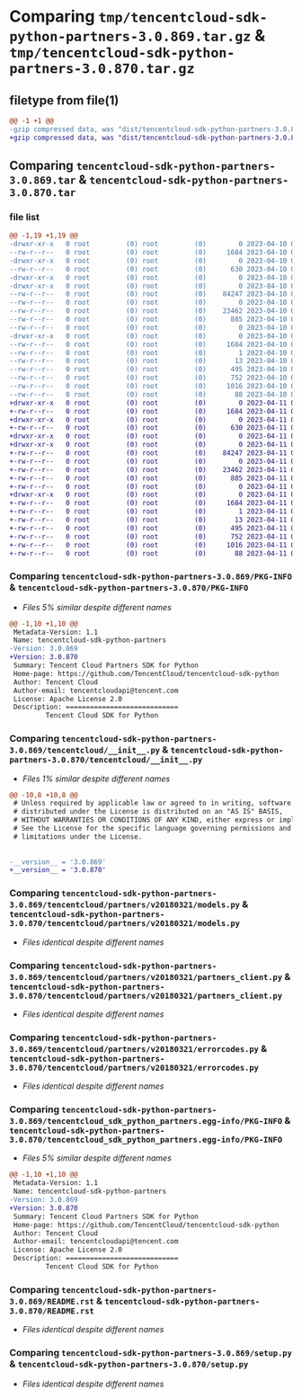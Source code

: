 # Comparing `tmp/tencentcloud-sdk-python-partners-3.0.869.tar.gz` & `tmp/tencentcloud-sdk-python-partners-3.0.870.tar.gz`

## filetype from file(1)

```diff
@@ -1 +1 @@
-gzip compressed data, was "dist/tencentcloud-sdk-python-partners-3.0.869.tar", last modified: Mon Apr 10 03:11:02 2023, max compression
+gzip compressed data, was "dist/tencentcloud-sdk-python-partners-3.0.870.tar", last modified: Tue Apr 11 03:47:35 2023, max compression
```

## Comparing `tencentcloud-sdk-python-partners-3.0.869.tar` & `tencentcloud-sdk-python-partners-3.0.870.tar`

### file list

```diff
@@ -1,19 +1,19 @@
-drwxr-xr-x   0 root         (0) root         (0)        0 2023-04-10 03:11:02.000000 tencentcloud-sdk-python-partners-3.0.869/
--rw-r--r--   0 root         (0) root         (0)     1684 2023-04-10 03:11:02.000000 tencentcloud-sdk-python-partners-3.0.869/PKG-INFO
-drwxr-xr-x   0 root         (0) root         (0)        0 2023-04-10 03:11:02.000000 tencentcloud-sdk-python-partners-3.0.869/tencentcloud/
--rw-r--r--   0 root         (0) root         (0)      630 2023-04-10 03:11:02.000000 tencentcloud-sdk-python-partners-3.0.869/tencentcloud/__init__.py
-drwxr-xr-x   0 root         (0) root         (0)        0 2023-04-10 03:11:02.000000 tencentcloud-sdk-python-partners-3.0.869/tencentcloud/partners/
-drwxr-xr-x   0 root         (0) root         (0)        0 2023-04-10 03:11:02.000000 tencentcloud-sdk-python-partners-3.0.869/tencentcloud/partners/v20180321/
--rw-r--r--   0 root         (0) root         (0)    84247 2023-04-10 03:11:02.000000 tencentcloud-sdk-python-partners-3.0.869/tencentcloud/partners/v20180321/models.py
--rw-r--r--   0 root         (0) root         (0)        0 2023-04-10 03:11:02.000000 tencentcloud-sdk-python-partners-3.0.869/tencentcloud/partners/v20180321/__init__.py
--rw-r--r--   0 root         (0) root         (0)    23462 2023-04-10 03:11:02.000000 tencentcloud-sdk-python-partners-3.0.869/tencentcloud/partners/v20180321/partners_client.py
--rw-r--r--   0 root         (0) root         (0)      885 2023-04-10 03:11:02.000000 tencentcloud-sdk-python-partners-3.0.869/tencentcloud/partners/v20180321/errorcodes.py
--rw-r--r--   0 root         (0) root         (0)        0 2023-04-10 03:11:02.000000 tencentcloud-sdk-python-partners-3.0.869/tencentcloud/partners/__init__.py
-drwxr-xr-x   0 root         (0) root         (0)        0 2023-04-10 03:11:02.000000 tencentcloud-sdk-python-partners-3.0.869/tencentcloud_sdk_python_partners.egg-info/
--rw-r--r--   0 root         (0) root         (0)     1684 2023-04-10 03:11:02.000000 tencentcloud-sdk-python-partners-3.0.869/tencentcloud_sdk_python_partners.egg-info/PKG-INFO
--rw-r--r--   0 root         (0) root         (0)        1 2023-04-10 03:11:02.000000 tencentcloud-sdk-python-partners-3.0.869/tencentcloud_sdk_python_partners.egg-info/dependency_links.txt
--rw-r--r--   0 root         (0) root         (0)       13 2023-04-10 03:11:02.000000 tencentcloud-sdk-python-partners-3.0.869/tencentcloud_sdk_python_partners.egg-info/top_level.txt
--rw-r--r--   0 root         (0) root         (0)      495 2023-04-10 03:11:02.000000 tencentcloud-sdk-python-partners-3.0.869/tencentcloud_sdk_python_partners.egg-info/SOURCES.txt
--rw-r--r--   0 root         (0) root         (0)      752 2023-04-10 03:11:02.000000 tencentcloud-sdk-python-partners-3.0.869/README.rst
--rw-r--r--   0 root         (0) root         (0)     1016 2023-04-10 03:11:02.000000 tencentcloud-sdk-python-partners-3.0.869/setup.py
--rw-r--r--   0 root         (0) root         (0)       88 2023-04-10 03:11:02.000000 tencentcloud-sdk-python-partners-3.0.869/setup.cfg
+drwxr-xr-x   0 root         (0) root         (0)        0 2023-04-11 03:47:35.000000 tencentcloud-sdk-python-partners-3.0.870/
+-rw-r--r--   0 root         (0) root         (0)     1684 2023-04-11 03:47:35.000000 tencentcloud-sdk-python-partners-3.0.870/PKG-INFO
+drwxr-xr-x   0 root         (0) root         (0)        0 2023-04-11 03:47:35.000000 tencentcloud-sdk-python-partners-3.0.870/tencentcloud/
+-rw-r--r--   0 root         (0) root         (0)      630 2023-04-11 03:47:35.000000 tencentcloud-sdk-python-partners-3.0.870/tencentcloud/__init__.py
+drwxr-xr-x   0 root         (0) root         (0)        0 2023-04-11 03:47:35.000000 tencentcloud-sdk-python-partners-3.0.870/tencentcloud/partners/
+drwxr-xr-x   0 root         (0) root         (0)        0 2023-04-11 03:47:35.000000 tencentcloud-sdk-python-partners-3.0.870/tencentcloud/partners/v20180321/
+-rw-r--r--   0 root         (0) root         (0)    84247 2023-04-11 03:47:35.000000 tencentcloud-sdk-python-partners-3.0.870/tencentcloud/partners/v20180321/models.py
+-rw-r--r--   0 root         (0) root         (0)        0 2023-04-11 03:47:35.000000 tencentcloud-sdk-python-partners-3.0.870/tencentcloud/partners/v20180321/__init__.py
+-rw-r--r--   0 root         (0) root         (0)    23462 2023-04-11 03:47:35.000000 tencentcloud-sdk-python-partners-3.0.870/tencentcloud/partners/v20180321/partners_client.py
+-rw-r--r--   0 root         (0) root         (0)      885 2023-04-11 03:47:35.000000 tencentcloud-sdk-python-partners-3.0.870/tencentcloud/partners/v20180321/errorcodes.py
+-rw-r--r--   0 root         (0) root         (0)        0 2023-04-11 03:47:35.000000 tencentcloud-sdk-python-partners-3.0.870/tencentcloud/partners/__init__.py
+drwxr-xr-x   0 root         (0) root         (0)        0 2023-04-11 03:47:35.000000 tencentcloud-sdk-python-partners-3.0.870/tencentcloud_sdk_python_partners.egg-info/
+-rw-r--r--   0 root         (0) root         (0)     1684 2023-04-11 03:47:35.000000 tencentcloud-sdk-python-partners-3.0.870/tencentcloud_sdk_python_partners.egg-info/PKG-INFO
+-rw-r--r--   0 root         (0) root         (0)        1 2023-04-11 03:47:35.000000 tencentcloud-sdk-python-partners-3.0.870/tencentcloud_sdk_python_partners.egg-info/dependency_links.txt
+-rw-r--r--   0 root         (0) root         (0)       13 2023-04-11 03:47:35.000000 tencentcloud-sdk-python-partners-3.0.870/tencentcloud_sdk_python_partners.egg-info/top_level.txt
+-rw-r--r--   0 root         (0) root         (0)      495 2023-04-11 03:47:35.000000 tencentcloud-sdk-python-partners-3.0.870/tencentcloud_sdk_python_partners.egg-info/SOURCES.txt
+-rw-r--r--   0 root         (0) root         (0)      752 2023-04-11 03:47:35.000000 tencentcloud-sdk-python-partners-3.0.870/README.rst
+-rw-r--r--   0 root         (0) root         (0)     1016 2023-04-11 03:47:35.000000 tencentcloud-sdk-python-partners-3.0.870/setup.py
+-rw-r--r--   0 root         (0) root         (0)       88 2023-04-11 03:47:35.000000 tencentcloud-sdk-python-partners-3.0.870/setup.cfg
```

### Comparing `tencentcloud-sdk-python-partners-3.0.869/PKG-INFO` & `tencentcloud-sdk-python-partners-3.0.870/PKG-INFO`

 * *Files 5% similar despite different names*

```diff
@@ -1,10 +1,10 @@
 Metadata-Version: 1.1
 Name: tencentcloud-sdk-python-partners
-Version: 3.0.869
+Version: 3.0.870
 Summary: Tencent Cloud Partners SDK for Python
 Home-page: https://github.com/TencentCloud/tencentcloud-sdk-python
 Author: Tencent Cloud
 Author-email: tencentcloudapi@tencent.com
 License: Apache License 2.0
 Description: ============================
         Tencent Cloud SDK for Python
```

### Comparing `tencentcloud-sdk-python-partners-3.0.869/tencentcloud/__init__.py` & `tencentcloud-sdk-python-partners-3.0.870/tencentcloud/__init__.py`

 * *Files 1% similar despite different names*

```diff
@@ -10,8 +10,8 @@
 # Unless required by applicable law or agreed to in writing, software
 # distributed under the License is distributed on an "AS IS" BASIS,
 # WITHOUT WARRANTIES OR CONDITIONS OF ANY KIND, either express or implied.
 # See the License for the specific language governing permissions and
 # limitations under the License.
 
 
-__version__ = '3.0.869'
+__version__ = '3.0.870'
```

### Comparing `tencentcloud-sdk-python-partners-3.0.869/tencentcloud/partners/v20180321/models.py` & `tencentcloud-sdk-python-partners-3.0.870/tencentcloud/partners/v20180321/models.py`

 * *Files identical despite different names*

### Comparing `tencentcloud-sdk-python-partners-3.0.869/tencentcloud/partners/v20180321/partners_client.py` & `tencentcloud-sdk-python-partners-3.0.870/tencentcloud/partners/v20180321/partners_client.py`

 * *Files identical despite different names*

### Comparing `tencentcloud-sdk-python-partners-3.0.869/tencentcloud/partners/v20180321/errorcodes.py` & `tencentcloud-sdk-python-partners-3.0.870/tencentcloud/partners/v20180321/errorcodes.py`

 * *Files identical despite different names*

### Comparing `tencentcloud-sdk-python-partners-3.0.869/tencentcloud_sdk_python_partners.egg-info/PKG-INFO` & `tencentcloud-sdk-python-partners-3.0.870/tencentcloud_sdk_python_partners.egg-info/PKG-INFO`

 * *Files 5% similar despite different names*

```diff
@@ -1,10 +1,10 @@
 Metadata-Version: 1.1
 Name: tencentcloud-sdk-python-partners
-Version: 3.0.869
+Version: 3.0.870
 Summary: Tencent Cloud Partners SDK for Python
 Home-page: https://github.com/TencentCloud/tencentcloud-sdk-python
 Author: Tencent Cloud
 Author-email: tencentcloudapi@tencent.com
 License: Apache License 2.0
 Description: ============================
         Tencent Cloud SDK for Python
```

### Comparing `tencentcloud-sdk-python-partners-3.0.869/README.rst` & `tencentcloud-sdk-python-partners-3.0.870/README.rst`

 * *Files identical despite different names*

### Comparing `tencentcloud-sdk-python-partners-3.0.869/setup.py` & `tencentcloud-sdk-python-partners-3.0.870/setup.py`

 * *Files identical despite different names*

